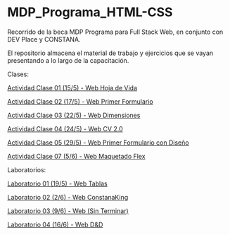 # MDP_Programa_HTML-CSS
Recorrido de la beca MDP Programa para Full Stack Web, en conjunto con DEV Place y CONSTANA.

El repositorio almacena el material de trabajo y ejercicios que se vayan presentando a lo largo de la capacitación.

Clases:

<a href="https://danielherrer.github.io/MDP_Programa_HTML-CSS/00_web_hojaDeVida/index.html">Actividad Clase 01 (15/5) - Web Hoja de Vida</a>

<a href="https://danielherrer.github.io/MDP_Programa_HTML-CSS/01_web_primerFormulario/index.html">Actividad Clase 02 (17/5) - Web Primer Formulario</a>

<a href="https://danielherrer.github.io/MDP_Programa_HTML-CSS/03_web_dimensionesSimples/index.html">Actividad Clase 03 (22/5) - Web Dimensiones</a>

<a href="https://danielherrer.github.io/MDP_Programa_HTML-CSS/04_web_cv_2.0_css/index.html">Actividad Clase 04 (24/5) - Web CV 2.0</a>

<a href="https://danielherrer.github.io/MDP_Programa_HTML-CSS/05_web_formularioDiseño/index.html">Actividad Clase 05 (29/5) - Web Primer Formulario con Diseño</a>

<a href="https://danielherrer.github.io/MDP_Programa_HTML-CSS/07_web_foodFlex/index.html">Actividad Clase 07 (5/6) - Web Maquetado Flex</a>

Laboratorios:

<a href="https://danielherrer.github.io/MDP_Programa_HTML-CSS/02_web_tablasLaboratorio/index.html">Laboratorio 01 (19/5) - Web Tablas</a>

<a href="https://danielherrer.github.io/MDP_Programa_HTML-CSS/07_web_foodFlex/index.html">Laboratorio 02 (2/6) - Web ConstanaKing</a>

<a href="https://danielherrer.github.io/MDP_Programa_HTML-CSS/08_web_flexLaboratorio/index.html">Laboratorio 03 (9/6) - Web (Sin Terminar)</a>

<a href="https://danielherrer.github.io/MDP_Programa_HTML-CSS/09_web_gridFlexLaboratorio/web/index.html">Laboratorio 04 (16/6) - Web D&D</a>
